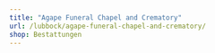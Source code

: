 ```yaml
---
title: "Agape Funeral Chapel and Crematory"
url: /lubbock/agape-funeral-chapel-and-crematory/
shop: Bestattungen
---
```

